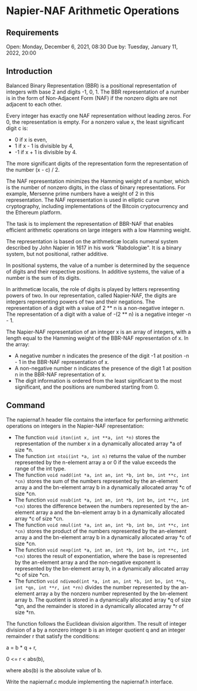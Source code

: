 # Napier-NAF Arithmetic Operations

## Requirements
Open: Monday, December 6, 2021, 08:30
Due by: Tuesday, January 11, 2022, 20:00

## Introduction
Balanced Binary Representation (BBR) is a positional representation of integers with base 2 and digits -1, 0, 1. The BBR representation of a number is in the form of Non-Adjacent Form (NAF) if the nonzero digits are not adjacent to each other.

Every integer has exactly one NAF representation without leading zeros. For 0, the representation is empty. For a nonzero value x, the least significant digit c is:

- 0 if x is even,
- 1 if x - 1 is divisible by 4,
- -1 if x + 1 is divisible by 4.

The more significant digits of the representation form the representation of the number (x - c) / 2.

The NAF representation minimizes the Hamming weight of a number, which is the number of nonzero digits, in the class of binary representations. For example, Mersenne prime numbers have a weight of 2 in this representation. The NAF representation is used in elliptic curve cryptography, including implementations of the Bitcoin cryptocurrency and the Ethereum platform.

The task is to implement the representation of BBR-NAF that enables efficient arithmetic operations on large integers with a low Hamming weight.

The representation is based on the arithmeticæ localis numeral system described by John Napier in 1617 in his work "Rabdologiæ". It is a binary system, but not positional, rather additive.

In positional systems, the value of a number is determined by the sequence of digits and their respective positions. In additive systems, the value of a number is the sum of its digits.

In arithmeticæ localis, the role of digits is played by letters representing powers of two. In our representation, called Napier-NAF, the digits are integers representing powers of two and their negations. The representation of a digit with a value of 2 ** n is a non-negative integer n. The representation of a digit with a value of -(2 ** n) is a negative integer -n - 1.

The Napier-NAF representation of an integer x is an array of integers, with a length equal to the Hamming weight of the BBR-NAF representation of x. In the array:

- A negative number n indicates the presence of the digit -1 at position -n - 1 in the BBR-NAF representation of x.
- A non-negative number n indicates the presence of the digit 1 at position n in the BBR-NAF representation of x.
- The digit information is ordered from the least significant to the most significant, and the positions are numbered starting from 0.

## Command
The napiernaf.h header file contains the interface for performing arithmetic operations on integers in the Napier-NAF representation:

- The function `void iton(int x, int **a, int *n)` stores the representation of the number x in a dynamically allocated array *a of size *n.
- The function `int ntoi(int *a, int n)` returns the value of the number represented by the n-element array a or 0 if the value exceeds the range of the int type.
- The function `void nadd(int *a, int an, int *b, int bn, int **c, int *cn)` stores the sum of the numbers represented by the an-element array a and the bn-element array b in a dynamically allocated array *c of size *cn.
- The function `void nsub(int *a, int an, int *b, int bn, int **c, int *cn)` stores the difference between the numbers represented by the an-element array a and the bn-element array b in a dynamically allocated array *c of size *cn.
- The function `void nmul(int *a, int an, int *b, int bn, int **c, int *cn)` stores the product of the numbers represented by the an-element array a and the bn-element array b in a dynamically allocated array *c of size *cn.
- The function `void nexp(int *a, int an, int *b, int bn, int **c, int *cn)` stores the result of exponentiation, where the base is represented by the an-element array a and the non-negative exponent is represented by the bn-element array b, in a dynamically allocated array *c of size *cn.
- The function `void ndivmod(int *a, int an, int *b, int bn, int **q, int *qn, int **r, int *rn)` divides the number represented by the an-element array a by the nonzero number represented by the bn-element array b. The quotient is stored in a dynamically allocated array *q of size *qn, and the remainder is stored in a dynamically allocated array *r of size *rn.

The function follows the Euclidean division algorithm. The result of integer division of a by a nonzero integer b is an integer quotient q and an integer remainder r that satisfy the conditions:

a = b * q + r,

0 <= r < abs(b),

where abs(b) is the absolute value of b.

Write the napiernaf.c module implementing the napiernaf.h interface.
